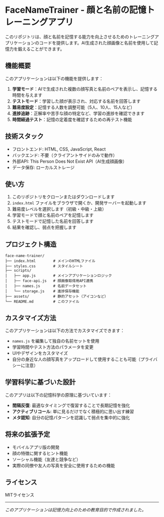 # FaceNameTrainer - 顔と名前の記憶トレーニングアプリ

このリポジトリは、顔と名前を記憶する能力を向上させるためのトレーニングアプリケーションのコードを提供します。AI生成された顔画像と名前を使用して記憶力を鍛えることができます。

## 機能概要

このアプリケーションは以下の機能を提供します：

1. **学習モード**：AIで生成された複数の顔写真と名前のペアを表示し、記憶する時間を与えます
2. **テストモード**：学習した顔が表示され、対応する名前を回答します
3. **難易度設定**：記憶する人数を調整可能（5人、10人、15人など）
4. **進捗追跡**：正解率や苦手な顔の特定など、学習の進捗を確認できます
5. **時間経過テスト**：記憶の定着度を確認するための再テスト機能

## 技術スタック

- フロントエンド: HTML, CSS, JavaScript, React
- バックエンド: 不要（クライアントサイドのみで動作）
- 外部API: This Person Does Not Exist API（AI生成顔画像）
- データ保存: ローカルストレージ

## 使い方

1. このリポジトリをクローンまたはダウンロードします
2. `index.html` ファイルをブラウザで開くか、開発サーバーを起動します
3. 難易度レベルを選択します（初級・中級・上級）
4. 学習モードで顔と名前のペアを記憶します
5. テストモードで記憶した名前を回答します
6. 結果を確認し、弱点を把握します

## プロジェクト構造

```
face-name-trainer/
├── index.html        # メインのHTMLファイル
├── styles.css        # スタイルシート
├── scripts/
│   ├── app.js        # メインアプリケーションロジック
│   ├── face-api.js   # 顔画像取得用API連携
│   ├── names.js      # 名前データセット
│   └── storage.js    # 進捗保存機能
├── assets/           # 静的アセット（アイコンなど）
└── README.md         # このファイル
```

## カスタマイズ方法

このアプリケーションは以下の方法でカスタマイズできます：

- `names.js` を編集して独自の名前セットを使用
- 学習時間やテスト方法のパラメータを変更
- UIやデザインをカスタマイズ
- 自分の身近な人の顔写真をアップロードして使用することも可能（プライバシーに注意）

## 学習科学に基づいた設計

このアプリは以下の記憶科学の原理に基づいています：

- **間隔反復**: 最適なタイミングで復習することで長期記憶を強化
- **アクティブリコール**: 単に見るだけでなく積極的に思い出す練習
- **メタ認知**: 自分の記憶パターンを認識して弱点を集中的に強化

## 将来の拡張予定

- モバイルアプリ版の開発
- 顔の特徴に関するヒント機能
- ソーシャル機能（友達と競争など）
- 実際の同僚や友人の写真を安全に使用するための機能

## ライセンス

MITライセンス

---

*このアプリケーションは記憶力向上のための教育目的で作成されました。*